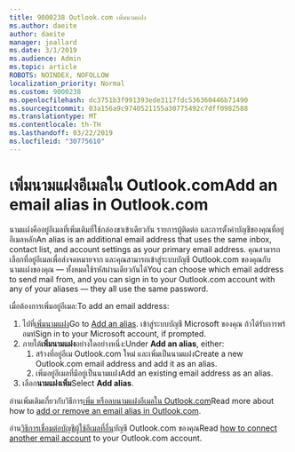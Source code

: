 ```yaml
---
title: 9000238 Outlook.com เพิ่มนามแฝง
ms.author: daeite
author: daeite
manager: joallard
ms.date: 3/1/2019
ms.audience: Admin
ms.topic: article
ROBOTS: NOINDEX, NOFOLLOW
localization_priority: Normal
ms.custom: 9000238
ms.openlocfilehash: dc3751b3f991393ede3117fdc536360446b71490
ms.sourcegitcommit: 03a156a9c9740521155a30775492c7dff0982588
ms.translationtype: MT
ms.contentlocale: th-TH
ms.lasthandoff: 03/22/2019
ms.locfileid: "30775610"
---
```

# <a name="add-an-email-alias-in-outlookcom"></a><span data-ttu-id="67a81-102">เพิ่มนามแฝงอีเมลใน Outlook.com</span><span class="sxs-lookup"><span data-stu-id="67a81-102">Add an email alias in Outlook.com</span></span>

<span data-ttu-id="67a81-103">นามแฝงคืออยู่อีเมลที่เพิ่มเติมที่ใช้กล่องขาเข้าเดียวกัน รายการผู้ติดต่อ และการตั้งค่าบัญชีของคุณที่อยู่อีเมลหลัก</span><span class="sxs-lookup"><span data-stu-id="67a81-103">An alias is an additional email address that uses the same inbox, contact list, and account settings as your primary email address.</span></span> <span data-ttu-id="67a81-104">คุณสามารถเลือกที่อยู่อีเมลเพื่อส่งจดหมายจาก และคุณสามารถเข้าสู่ระบบบัญชี Outlook.com ของคุณกับนามแฝงของคุณ — ทั้งหมดใช้รหัสผ่านเดียวกันได้</span><span class="sxs-lookup"><span data-stu-id="67a81-104">You can choose which email address to send mail from, and you can sign in to your Outlook.com account with any of your aliases — they all use the same password.</span></span>

<span data-ttu-id="67a81-105">เมื่อต้องการเพิ่มอยู่อีเมล:</span><span class="sxs-lookup"><span data-stu-id="67a81-105">To add an email address:</span></span>

1. <span data-ttu-id="67a81-106">ไปที่[เพิ่มนามแฝง](https://go.microsoft.com/fwlink/p/?linkid=864833)</span><span class="sxs-lookup"><span data-stu-id="67a81-106">Go to [Add an alias](https://go.microsoft.com/fwlink/p/?linkid=864833).</span></span> <span data-ttu-id="67a81-107">เข้าสู่ระบบบัญชี Microsoft ของคุณ ถ้าได้รับการพร้อมท์</span><span class="sxs-lookup"><span data-stu-id="67a81-107">Sign in to your Microsoft account, if prompted.</span></span>
2. <span data-ttu-id="67a81-108">ภายใต้**เพิ่มนามแฝง**อย่างใดอย่างหนึ่ง:</span><span class="sxs-lookup"><span data-stu-id="67a81-108">Under **Add an alias**, either:</span></span>
    1. <span data-ttu-id="67a81-109">สร้างที่อยู่อีเม Outlook.com ใหม่ และเพิ่มเป็นนามแฝง</span><span class="sxs-lookup"><span data-stu-id="67a81-109">Create a new Outlook.com email address and add it as an alias.</span></span>
    2. <span data-ttu-id="67a81-110">เพิ่มอยู่อีเมลที่มีอยู่เป็นนามแฝง</span><span class="sxs-lookup"><span data-stu-id="67a81-110">Add an existing email address as an alias.</span></span>
3. <span data-ttu-id="67a81-111">เลือก**นามแฝงเพิ่ม**</span><span class="sxs-lookup"><span data-stu-id="67a81-111">Select **Add alias**.</span></span>

<span data-ttu-id="67a81-112">อ่านเพิ่มเติมเกี่ยวกับวิธีการ[เพิ่ม หรือลบนามแฝงอีเมลใน Outlook.com](https://support.office.com/article/459b1989-356d-40fa-a689-8f285b13f1f2)</span><span class="sxs-lookup"><span data-stu-id="67a81-112">Read more about how to [add or remove an email alias in Outlook.com](https://support.office.com/article/459b1989-356d-40fa-a689-8f285b13f1f2).</span></span>  

<span data-ttu-id="67a81-113">อ่าน[วิธีการเชื่อมต่อบัญชีผู้ใช้อีเมลที่อื่น](https://support.office.com/article/c5224df4-5885-4e79-91ba-523aa743f0ba)บัญชี Outlook.com ของคุณ</span><span class="sxs-lookup"><span data-stu-id="67a81-113">Read [how to connect another email account](https://support.office.com/article/c5224df4-5885-4e79-91ba-523aa743f0ba) to your Outlook.com account.</span></span>